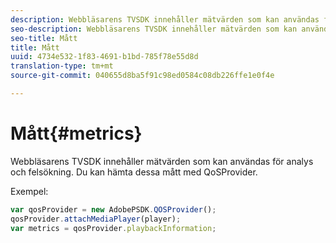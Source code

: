 ```yaml
---
description: Webbläsarens TVSDK innehåller mätvärden som kan användas för analys och felsökning. Du kan hämta dessa mått med QoSProvider.
seo-description: Webbläsarens TVSDK innehåller mätvärden som kan användas för analys och felsökning. Du kan hämta dessa mått med QoSProvider.
seo-title: Mått
title: Mått
uuid: 4734e532-1f83-4691-b1bd-785f78e55d8d
translation-type: tm+mt
source-git-commit: 040655d8ba5f91c98ed0584c08db226ffe1e0f4e

---
```



# Mått{#metrics}

Webbläsarens TVSDK innehåller mätvärden som kan användas för analys och felsökning. Du kan hämta dessa mått med QoSProvider.

Exempel:

```js
var qosProvider = new AdobePSDK.QOSProvider(); 
qosProvider.attachMediaPlayer(player); 
var metrics = qosProvider.playbackInformation;
```

